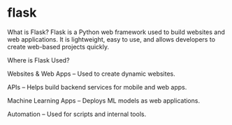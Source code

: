 # flask
 
What is Flask?
Flask is a Python web framework used to build websites and web applications. It is lightweight, easy to use, and allows developers to create web-based projects quickly.

Where is Flask Used?

Websites & Web Apps – Used to create dynamic websites.

APIs – Helps build backend services for mobile and web apps.

Machine Learning Apps – Deploys ML models as web applications.

Automation – Used for scripts and internal tools.

